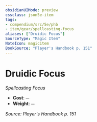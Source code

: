 ```yaml
---
obsidianUIMode: preview
cssclass: json5e-item
tags:
- compendium/src/5e/phb
- item/gear/spellcasting-focus
aliases: ["Druidic Focus"]
SourceType: "Magic Item"
NoteIcon: magicitem
BookSource: "Player's Handbook p. 151"
---
```

# Druidic Focus
*Spellcasting Focus*  

- **Cost**: ⏤
- **Weight**: ⏤

*Source: Player's Handbook p. 151*